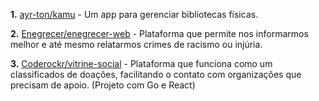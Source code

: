 **1.** [ayr-ton/kamu](https://github.com/ayr-ton/kamu) - Um app para gerenciar bibliotecas físicas.

**2.** [Enegrecer/enegrecer-web](https://github.com/Enegrecer/enegrecer-web) - Plataforma que permite nos informarmos melhor e até mesmo relatarmos crimes de racismo ou injúria.

**3.** [Coderockr/vitrine-social](https://github.com/Coderockr/vitrine-social) - Plataforma que funciona como um classificados de doações, facilitando o contato com organizações que precisam de apoio. (Projeto com Go e React)